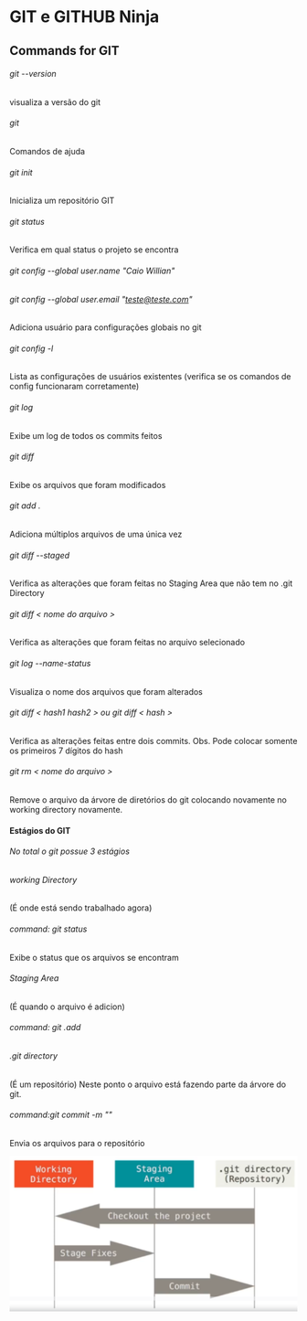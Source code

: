 # GIT e GITHUB Ninja

## Commands for GIT

###### git --version
visualiza a versão do git

###### git 
Comandos de ajuda

###### git init
Inicializa um repositório GIT

###### git status 
Verifica em qual status o projeto se encontra

###### git config --global user.name "Caio Willian"
###### git config --global user.email "teste@teste.com"
Adiciona usuário para configurações globais no git

###### git config -l
Lista as configurações de usuários existentes (verifica se os comandos de config funcionaram corretamente)

###### git log
Exibe um log de todos os commits feitos

###### git diff 
Exibe os arquivos que foram modificados

###### git add .
Adiciona múltiplos arquivos de uma única vez

###### git diff --staged
Verifica as alterações que foram feitas no Staging Area que não tem no .git Directory

###### git diff < nome do arquivo >
Verifica as alterações que foram feitas no arquivo selecionado

###### git log --name-status 
Visualiza o nome dos arquivos que foram alterados

###### git diff < hash1 hash2 > ou git diff < hash >
Verifica as alterações feitas entre dois commits.
Obs. Pode colocar somente os primeiros 7 dígitos do hash

###### git rm < nome do arquivo >
Remove o arquivo da árvore de diretórios do git colocando novamente no working directory novamente.

#### Estágios do GIT 

###### No total o git possue 3 estágios

###### working Directory
(É onde está sendo trabalhado agora) 

###### command: git status
Exibe o status que os arquivos se encontram

###### Staging Area 
(É quando o arquivo é adicion) 
###### command: git .add

###### .git directory
(É um repositório) Neste ponto o arquivo está fazendo parte da árvore do git. 

###### command:git commit -m ""
Envia os arquivos para o repositório

![alt text](https://raw.githubusercontent.com/CaioWillianMoreira/git-e-github-ninja/master/git-estagios.png)


